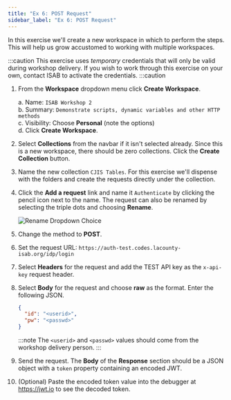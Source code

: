 ```yaml
---
title: "Ex 6: POST Request"
sidebar_label: "Ex 6: POST Request"
---
```


In this exercise we'll create a new workspace in which to
perform the steps.  This will help us grow accustomed to
working with multiple workspaces.

:::caution
This exercise uses *temporary* credentials
that will only be valid during workshop delivery.  If you
wish to work through this exercise on your own, contact
ISAB to activate the credentials.
:::caution

1. From the **Workspace** dropdown menu click **Create Workspace**.

   a. Name: `ISAB Workshop 2`   
   b. Summary: `Demonstrate scripts, dynamic variables and other HTTP methods`   
   c. Visibility: Choose **Personal** (note the options)   
   d. Click **Create Workspace**.

2. Select **Collections** from the navbar if it isn't selected
   already.  Since this is a new workspace, there should be zero
   collections.  Click the **Create Collection** button.

3. Name the new collection `CJIS Tables`.  For this exercise
   we'll dispense with the folders and create the requests
   directly under the collection.

4. Click the **Add a request** link and name it `Authenticate`
   by clicking the pencil icon next to the name.  The request
   can also be renamed by selecting the triple dots and
   choosing **Rename**.

   ![Rename Dropdown Choice](/postman/renameRequest.png)

5. Change the method to **POST**.

6. Set the request URL: `https://auth-test.codes.lacounty-isab.org/idp/login`

7. Select **Headers** for the request and add the TEST API key
   as the `x-api-key` request header.

8. Select **Body** for the request and choose **raw** as the format.
   Enter the following JSON.

   ```json title="Request Body"
   {
     "id": "<userid>",
     "pw": "<passwd>"
   }
   ```

   :::note
   The `<userid>` and `<passwd>` values should come from
   the workshop delivery person.
   :::

9. Send the request.  The **Body** of the **Response** section
   should be a JSON object with a `token` property containing
   an encoded JWT.

10. (Optional) Paste the encoded token value into the debugger
    at https://jwt.io to see the decoded token.
